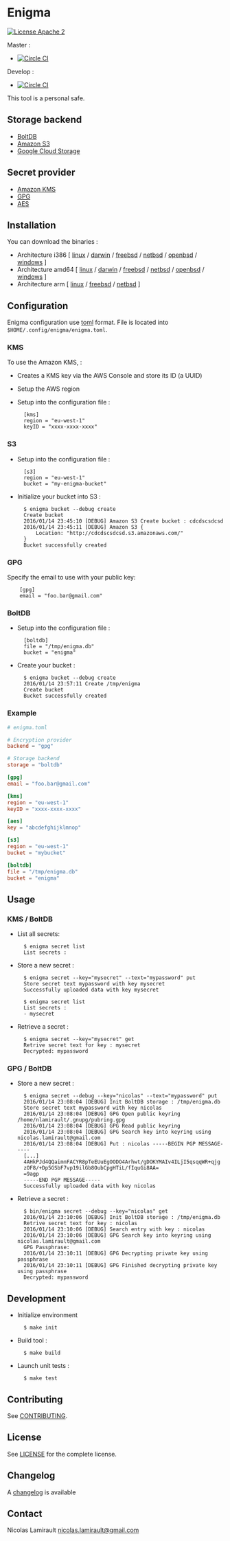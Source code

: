 # Enigma

[![License Apache 2][badge-license]](LICENSE)

Master :
* [![Circle CI](https://circleci.com/gh/nlamirault/enigma/tree/master.svg?style=svg)](https://circleci.com/gh/nlamirault/enigma/tree/master)

Develop :
* [![Circle CI](https://circleci.com/gh/nlamirault/enigma/tree/develop.svg?style=svg)](https://circleci.com/gh/nlamirault/enigma/tree/develop)


This tool is a personal safe.

## Storage backend

- [BoltDB][]
- [Amazon S3][]
- [Google Cloud Storage][]


## Secret provider
- [Amazon KMS][]
- [GPG][]
- [AES][]


## Installation

You can download the binaries :

* Architecture i386 [ [linux](https://bintray.com/artifact/download/nlamirault/oss/enigma_linux_386) / [darwin](https://bintray.com/artifact/download/nlamirault/oss/enigma_darwin_386) / [freebsd](https://bintray.com/artifact/download/nlamirault/oss/enigma_freebsd_386) / [netbsd](https://bintray.com/artifact/download/nlamirault/oss/enigma_netbsd_386) / [openbsd](https://bintray.com/artifact/download/nlamirault/oss/enigma_openbsd_386) / [windows](https://bintray.com/artifact/download/nlamirault/oss/enigma_windows_386.exe) ]
* Architecture amd64 [ [linux](https://bintray.com/artifact/download/nlamirault/oss/enigma_linux_amd64) / [darwin](https://bintray.com/artifact/download/nlamirault/oss/enigma_darwin_amd64) / [freebsd](https://bintray.com/artifact/download/nlamirault/oss/enigma_freebsd_amd64) / [netbsd](https://bintray.com/artifact/download/nlamirault/oss/enigma_netbsd_amd64) / [openbsd](https://bintray.com/artifact/download/nlamirault/oss/enigma_openbsd_amd64) / [windows](https://bintray.com/artifact/download/nlamirault/oss/enigma_windows_amd64.exe) ]
* Architecture arm [ [linux](https://bintray.com/artifact/download/nlamirault/oss/enigma_linux_arm) / [freebsd](https://bintray.com/artifact/download/nlamirault/oss/enigma_freebsd_arm) / [netbsd](https://bintray.com/artifact/download/nlamirault/oss/enigma_netbsd_arm) ]



## Configuration

Enigma configuration use [toml][] format. File is located into `$HOME/.config/enigma/enigma.toml`.

### KMS

To use the Amazon KMS, :

* Creates a KMS key via the AWS Console and store its ID (a UUID)
* Setup the AWS region

* Setup into the configuration file :

        [kms]
        region = "eu-west-1"
        keyID = "xxxx-xxxx-xxxx"

### S3

* Setup into the configuration file :

        [s3]
        region = "eu-west-1"
        bucket = "my-enigma-bucket"

* Initialize your bucket into S3 :

        $ enigma bucket --debug create
        Create bucket
        2016/01/14 23:45:10 [DEBUG] Amazon S3 Create bucket : cdcdscsdcsd
        2016/01/14 23:45:11 [DEBUG] Amazon S3 {
            Location: "http://cdcdscsdcsd.s3.amazonaws.com/"
        }
        Bucket successfully created


### GPG

Specify the email to use with your public key:

        [gpg]
        email = "foo.bar@gmail.com"

### BoltDB

* Setup into the configuration file :

        [boltdb]
        file = "/tmp/enigma.db"
        bucket = "enigma"

* Create your bucket :

        $ enigma bucket --debug create
        2016/01/14 23:57:11 Create /tmp/enigma
        Create bucket
        Bucket successfully created


### Example

```toml
# enigma.toml

# Encryption provider
backend = "gpg"

# Storage backend
storage = "boltdb"

[gpg]
email = "foo.bar@gmail.com"

[kms]
region = "eu-west-1"
keyID = "xxxx-xxxx-xxxx"

[aes]
key = "abcdefghijklmnop"

[s3]
region = "eu-west-1"
bucket = "mybucket"

[boltdb]
file = "/tmp/enigma.db"
bucket = "enigma"

```

## Usage

### KMS / BoltDB

* List all secrets:

        $ enigma secret list
        List secrets :

* Store a new secret :

        $ enigma secret --key="mysecret" --text="mypassword" put
        Store secret text mypassword with key mysecret
        Successfully uploaded data with key mysecret

        $ enigma secret list
        List secrets :
        - mysecret

* Retrieve a secret :

        $ enigma secret --key="mysecret" get
        Retrive secret text for key : mysecret
        Decrypted: mypassword


### GPG / BoltDB

* Store a new secret :

        $ enigma secret --debug --key="nicolas" --text="mypassword" put
        2016/01/14 23:08:04 [DEBUG] Init BoltDB storage : /tmp/enigma.db
        Store secret text mypassword with key nicolas
        2016/01/14 23:08:04 [DEBUG] GPG Open public keyring /home/nlamirault/.gnupg/pubring.gpg
        2016/01/14 23:08:04 [DEBUG] GPG Read public keyring
        2016/01/14 23:08:04 [DEBUG] GPG Search key into keyring using nicolas.lamirault@gmail.com
        2016/01/14 23:08:04 [DEBUG] Put : nicolas -----BEGIN PGP MESSAGE-----
        [...]
        4AHkPJd4QQaimnFACYR8pTeEUuEgOODO4Arhwt/gDOKYMAIv4ILjI5qsqqWR+qjg
        zOF8/+Dp5GSbF7vp19ilGb8OubCpgHTiL/fIquGi8AA=
        =9agp
        -----END PGP MESSAGE-----
        Successfully uploaded data with key nicolas

* Retrieve a secret :

        $ bin/enigma secret --debug --key="nicolas" get
        2016/01/14 23:10:06 [DEBUG] Init BoltDB storage : /tmp/enigma.db
        Retrive secret text for key : nicolas
        2016/01/14 23:10:06 [DEBUG] Search entry with key : nicolas
        2016/01/14 23:10:06 [DEBUG] GPG Search key into keyring using nicolas.lamirault@gmail.com
        GPG Passphrase:
        2016/01/14 23:10:11 [DEBUG] GPG Decrypting private key using passphrase
        2016/01/14 23:10:11 [DEBUG] GPG Finished decrypting private key using passphrase
        Decrypted: mypassword



## Development

* Initialize environment

        $ make init

* Build tool :

        $ make build

* Launch unit tests :

        $ make test

## Contributing

See [CONTRIBUTING](CONTRIBUTING.md).


## License

See [LICENSE](LICENSE) for the complete license.


## Changelog

A [changelog](ChangeLog.md) is available


## Contact

Nicolas Lamirault <nicolas.lamirault@gmail.com>


[badge-license]: https://img.shields.io/badge/license-Apache2-green.svg?style=flat

[BoltDB]: https://github.com/boltdb/bolt

[Amazon S3]:https://aws.amazon.com/s3/
[Google Cloud Storage]: https://cloud.google.com/storage/

[Amazon KMS]: https://aws.amazon.com/kms/
[GPG]: https://www.gnupg.org/
[AES]: https://en.wikipedia.org/wiki/Advanced_Encryption_Standard


[toml]: https://github.com/toml-lang/toml
